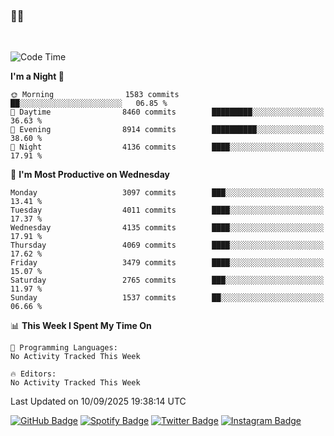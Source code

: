 ### 🤙🍺

<!-- <a href="https://github-readme-stats.vercel.app/api?username=hzak2xx&count_private=true&show_icons=true&theme=dracula">
  <img align="center" src="https://github-readme-stats.vercel.app/api?username=hzak2xx&count_private=true&show_icons=true&theme=dracula" />
</a>
</br> -->
</br>

<!--START_SECTION:waka-->
![Code Time](http://img.shields.io/badge/Code%20Time-4%2C209%20hrs%2040%20mins-blue)

**I'm a Night 🦉** 

```text
🌞 Morning                1583 commits        ██░░░░░░░░░░░░░░░░░░░░░░░   06.85 % 
🌆 Daytime                8460 commits        █████████░░░░░░░░░░░░░░░░   36.63 % 
🌃 Evening                8914 commits        ██████████░░░░░░░░░░░░░░░   38.60 % 
🌙 Night                  4136 commits        ████░░░░░░░░░░░░░░░░░░░░░   17.91 % 
```
📅 **I'm Most Productive on Wednesday** 

```text
Monday                   3097 commits        ███░░░░░░░░░░░░░░░░░░░░░░   13.41 % 
Tuesday                  4011 commits        ████░░░░░░░░░░░░░░░░░░░░░   17.37 % 
Wednesday                4135 commits        ████░░░░░░░░░░░░░░░░░░░░░   17.91 % 
Thursday                 4069 commits        ████░░░░░░░░░░░░░░░░░░░░░   17.62 % 
Friday                   3479 commits        ████░░░░░░░░░░░░░░░░░░░░░   15.07 % 
Saturday                 2765 commits        ███░░░░░░░░░░░░░░░░░░░░░░   11.97 % 
Sunday                   1537 commits        ██░░░░░░░░░░░░░░░░░░░░░░░   06.66 % 
```


📊 **This Week I Spent My Time On** 

```text
💬 Programming Languages: 
No Activity Tracked This Week

🔥 Editors: 
No Activity Tracked This Week
```


 Last Updated on 10/09/2025 19:38:14 UTC
<!--END_SECTION:waka-->

[![GitHub Badge](https://img.shields.io/badge/GitHub-100000?style=for-the-badge&logo=github&logoColor=white)](https://github.com/hzak2xx)
[![Spotify Badge](https://img.shields.io/badge/Spotify-1ED760?&style=for-the-badge&logo=spotify&logoColor=white)](https://open.spotify.com/user/uf90s6sbbh75a1mt44clkhkvf)
[![Twitter Badge](https://img.shields.io/badge/Twitter-1DA1F2?style=for-the-badge&logo=twitter&logoColor=white)](https://twitter.com/hzak2xx)
[![Instagram Badge](https://img.shields.io/badge/Instagram-E4405F?style=for-the-badge&logo=instagram&logoColor=white)](https://www.instagram.com/hzak2xx/)
